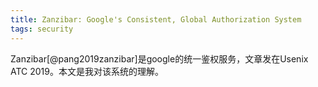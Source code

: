 ```yaml
---
title: Zanzibar: Google's Consistent, Global Authorization System
tags: security
---
```


Zanzibar[@pang2019zanzibar]是google的统一鉴权服务，文章发在Usenix ATC 2019。本文是我对该系统的理解。
